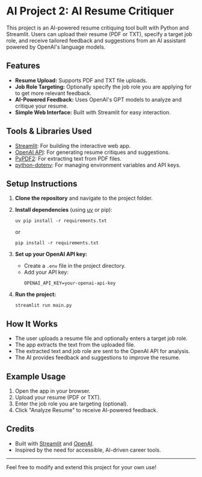 # AI Project 2: AI Resume Critiquer

This project is an AI-powered resume critiquing tool built with Python and Streamlit. Users can upload their resume (PDF or TXT), specify a target job role, and receive tailored feedback and suggestions from an AI assistant powered by OpenAI's language models.

## Features

- **Resume Upload:** Supports PDF and TXT file uploads.
- **Job Role Targeting:** Optionally specify the job role you are applying for to get more relevant feedback.
- **AI-Powered Feedback:** Uses OpenAI's GPT models to analyze and critique your resume.
- **Simple Web Interface:** Built with Streamlit for easy interaction.

## Tools & Libraries Used

- [Streamlit](https://streamlit.io/): For building the interactive web app.
- [OpenAI API](https://platform.openai.com/): For generating resume critiques and suggestions.
- [PyPDF2](https://pypi.org/project/PyPDF2/): For extracting text from PDF files.
- [python-dotenv](https://pypi.org/project/python-dotenv/): For managing environment variables and API keys.

## Setup Instructions

1. **Clone the repository** and navigate to the project folder.
2. **Install dependencies** (using [uv](https://github.com/astral-sh/uv) or pip):
   ```
   uv pip install -r requirements.txt
   ```
   or
   ```
   pip install -r requirements.txt
   ```
3. **Set up your OpenAI API key:**
   - Create a `.env` file in the project directory.
   - Add your API key:
     ```
     OPENAI_API_KEY=your-openai-api-key
     ```

4. **Run the project:**
   ```
   streamlit run main.py
   ```

## How It Works

- The user uploads a resume file and optionally enters a target job role.
- The app extracts the text from the uploaded file.
- The extracted text and job role are sent to the OpenAI API for analysis.
- The AI provides feedback and suggestions to improve the resume.

## Example Usage

1. Open the app in your browser.
2. Upload your resume (PDF or TXT).
3. Enter the job role you are targeting (optional).
4. Click "Analyze Resume" to receive AI-powered feedback.

## Credits

- Built with [Streamlit](https://streamlit.io/) and [OpenAI](https://platform.openai.com/).
- Inspired by the need for accessible, AI-driven career tools.

---
Feel free to modify and extend this project for your own use!